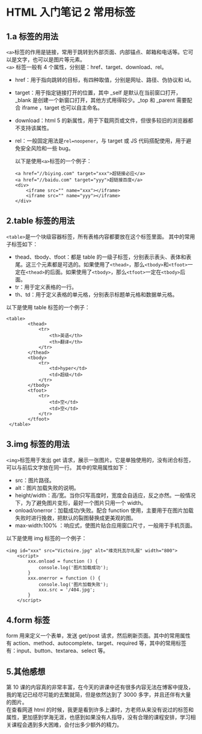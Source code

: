 ﻿# HTML 入门笔记 2 常用标签

## 1.a 标签的用法

`<a>`标签的作用是链接，常用于跳转到外部页面、内部锚点、邮箱和电话等。它可以是文字，也可以是图片等元素。
<br> `<a>` 标签一般有 4 个属性，分别是：href、target、download、rel。

- href：用于指向跳转的目标，有四种取值，分别是网址、路径、伪协议和 id。
- target：用于指定链接打开的位置，其中 \_self 是默认在当前窗口打开，\_blank 是创建一个新窗口打开，其他方式用得较少。\_top 和 \_parent 需要配合 iframe ，target 也可以自主命名。
- download：html 5 的新属性，用于下载网页或文件，但很多较旧的浏览器都不支持该属性。
- rel：一般固定用法是`rel=noopener`，与 target 或 JS 代码搭配使用，用于避免安全风险和一些 bug。

  以下是使用`<a>`标签的一个例子：

  ```
  <a href="//biying.com" target="xxx">超链接必应</a>
  <a href="//baidu.com" target="yyy">超链接百度</a>
  <div>
      <iframe src="" name="xxx"></iframe>
      <iframe src="" name="yyy"></iframe>
  </div>
  ```

## 2.table 标签的用法

`<table>`是一个块级容器标签，所有表格内容都要放在这个标签里面。
其中的常用子标签如下：

- thead、tbody、tfoot：都是 table 的一级子标签，分别表示表头、表体和表尾。这三个元素都是可选的。如果使用了`<thead>`，那么`<tbody>`和`<tfoot>`一定在`<thead>`的后面。如果使用了`<tbody>`，那么`<tfoot>`一定在`<tbody>`后面。
- tr：用于定义表格的一行。
- th、td：用于定义表格的单元格，分别表示标题单元格和数据单元格。

以下是使用 table 标签的一个例子：

```
<table>
        <thead>
            <tr>
                <th>英语</th>
                <th>翻译</th>
            </tr>
        </thead>
        <tbody>
            <tr>
                <td>hyper</td>
                <td>超级</td>
            </tr>
        </tbody>
        <tfoot>
            <tr>
                <td>空</td>
                <td>空</td>
            </tr>
        </tfoot>
 </table>
```

## 3.img 标签的用法

`<img>`标签用于发出 get 请求，展示一张图片。它是单独使用的，没有闭合标签，可以与前后文字放在同一行。
其中的常用属性如下：

- src：图片路径。
- alt：图片加载失败的说明。
- height/width：高/宽。当你只写高度时，宽度会自适应，反之亦然。一般情况下，为了避免图片变形，最好一个图片只用一个 width。
- onload/onerror：加载成功/失败。配合 function 使用，主要用于在图片加载失败时进行挽救，把默认的裂图替换成更美观的图。
- max-width:100% ：响应式，使图片贴合应用窗口尺寸，一般用于手机页面。

以下是使用 img 标签的一个例子：

```
<img id="xxx" src="Victoire.jpg" alt="维克托瓦尔礼服" width="800">
    <script>
        xxx.onload = function () {
            console.log('图片加载成功');
        }
        xxx.onerror = function () {
            console.log('图片加载失败');
            xxx.src = '/404.jpg';
        }
    </script>
```

## 4.form 标签

form 用来定义一个表单，发送 get/post 请求，然后刷新页面。其中的常用属性有 action、method、autocomplete、target、required 等，其中的常用标签有：input、button、textarea、select 等。

## 5.其他感想

第 10 课的内容真的非常丰富，在今天的讲课中还有很多内容无法在博客中提及，我的笔记已经尽可能的去繁就简，但是依然达到了 3000 多字，并且还伴有大量的图片。
<br>在查看网道 html 的时候，我更是看到许多上课时，方老师从来没有说过的标签和属性，更加感到学海无涯，也感到如果没有人指导，没有合理的课程安排，学习相关课程会遇到多大困难，会付出多少额外的精力。
